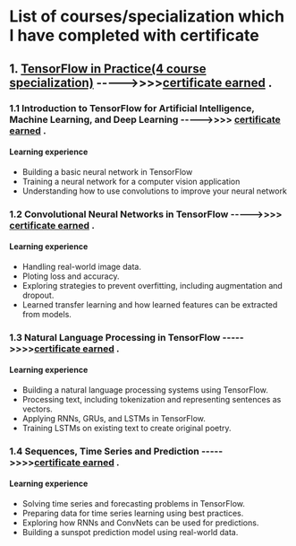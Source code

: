 # List of courses/specialization which I have completed with certificate






## 1. [TensorFlow in Practice(4 course specialization)](https://www.coursera.org/specializations/tensorflow-in-practice?specialization=advanced-machine-learning-tensorflow-gcp)   ----->>>>[certificate earned](https://www.coursera.org/account/accomplishments/specialization/certificate/DT7F89MZD5BR) .




###  1.1 Introduction to TensorFlow for Artificial Intelligence, Machine Learning, and Deep Learning   ----->>>>   [certificate earned](https://www.coursera.org/account/accomplishments/certificate/83NHE6LMENNF) .

#### Learning experience
* Building a basic neural network in TensorFlow
* Training a neural network for a computer vision application
* Understanding how to use convolutions to improve your neural network


###  1.2 Convolutional Neural Networks in TensorFlow   ----->>>>   [certificate earned](https://www.coursera.org/account/accomplishments/certificate/845QCMNUCYSH) .

####  Learning experience
* Handling real-world image data.
* Ploting loss and accuracy.
* Exploring strategies to prevent overfitting, including augmentation and dropout.
* Learned transfer learning and how learned features can be extracted from models.


### 1.3 Natural Language Processing in TensorFlow  ----->>>>[certificate earned](https://www.coursera.org/account/accomplishments/certificate/ZW8EZHLFFYXW) .

####  Learning experience
* Building a natural language processing systems using TensorFlow.
* Processing text, including tokenization and representing sentences as vectors.
* Applying RNNs, GRUs, and LSTMs in TensorFlow.
* Training LSTMs on existing text to create original poetry.


### 1.4 Sequences, Time Series and Prediction  ----->>>>[certificate earned](https://www.coursera.org/account/accomplishments/certificate/WF9EQ872KPRQ) .

####  Learning experience
* Solving time series and forecasting problems in TensorFlow.
* Preparing data for time series learning using best practices.
* Exploring how RNNs and ConvNets can be used for predictions.
* Building a sunspot prediction model using real-world data.

